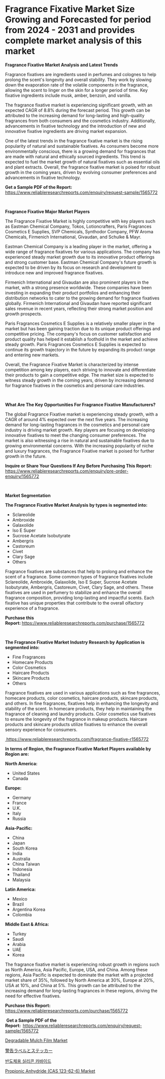 <p><h1>Fragrance Fixative Market Size Growing and Forecasted for period from 2024 - 2031 and provides complete market analysis of this market</h1></p><p><strong>Fragrance Fixative Market Analysis and Latest Trends</strong></p>
<p><p>Fragrance fixatives are ingredients used in perfumes and colognes to help prolong the scent's longevity and overall stability. They work by slowing down the evaporation rate of the volatile components in the fragrance, allowing the scent to linger on the skin for a longer period of time. Key fixative ingredients include musk, amber, benzoin, and vanilla.</p><p>The fragrance fixative market is experiencing significant growth, with an expected CAGR of 8.8% during the forecast period. This growth can be attributed to the increasing demand for long-lasting and high-quality fragrances from both consumers and the cosmetics industry. Additionally, advancements in fixative technology and the introduction of new and innovative fixative ingredients are driving market expansion.</p><p>One of the latest trends in the fragrance fixative market is the rising popularity of natural and sustainable fixatives. As consumers become more environmentally conscious, there is a growing demand for fragrances that are made with natural and ethically sourced ingredients. This trend is expected to fuel the market growth of natural fixatives such as essential oils and plant extracts. Overall, the fragrance fixative market is poised for robust growth in the coming years, driven by evolving consumer preferences and advancements in fixative technology.</p></p>
<p><strong>Get a Sample PDF of the Report:&nbsp;</strong> <a href="https://www.reliableresearchreports.com/enquiry/request-sample/1565772">https://www.reliableresearchreports.com/enquiry/request-sample/1565772</a></p>
<p>&nbsp;</p>
<p><strong>Fragrance Fixative Major Market Players</strong></p>
<p><p>The Fragrance Fixative Market is highly competitive with key players such as Eastman Chemical Company, Tokos, Lotioncrafters, Paris Fragrances Cosmetics E Supplies, SVP Chemicals, Synthodor Company, PFW Aroma Chemicals, Firmenich International, Givaudan, and Schulke & Mayr. </p><p>Eastman Chemical Company is a leading player in the market, offering a wide range of fragrance fixatives for various applications. The company has experienced steady market growth due to its innovative product offerings and strong customer base. Eastman Chemical Company's future growth is expected to be driven by its focus on research and development to introduce new and improved fragrance fixatives.</p><p>Firmenich International and Givaudan are also prominent players in the market, with a strong presence worldwide. These companies have been investing in expanding their product portfolios and enhancing their distribution networks to cater to the growing demand for fragrance fixatives globally. Firmenich International and Givaudan have reported significant sales revenue in recent years, reflecting their strong market position and growth prospects.</p><p>Paris Fragrances Cosmetics E Supplies is a relatively smaller player in the market but has been gaining traction due to its unique product offerings and competitive pricing. The company's focus on customer satisfaction and product quality has helped it establish a foothold in the market and achieve steady growth. Paris Fragrances Cosmetics E Supplies is expected to continue its growth trajectory in the future by expanding its product range and entering new markets.</p><p>Overall, the Fragrance Fixative Market is characterized by intense competition among key players, each striving to innovate and differentiate their products to gain a competitive edge. The market size is expected to witness steady growth in the coming years, driven by increasing demand for fragrance fixatives in the cosmetics and personal care industries.</p></p>
<p>&nbsp;</p>
<p><strong>What Are The Key Opportunities For Fragrance Fixative Manufacturers?</strong></p>
<p><p>The global Fragrance Fixative market is experiencing steady growth, with a CAGR of around 4% expected over the next five years. The increasing demand for long-lasting fragrances in the cosmetics and personal care industry is driving market growth. Key players are focusing on developing innovative fixatives to meet the changing consumer preferences. The market is also witnessing a rise in natural and sustainable fixatives due to growing environmental concerns. With the increasing popularity of niche and luxury fragrances, the Fragrance Fixative market is poised for further growth in the future.</p></p>
<p><strong>Inquire or Share Your Questions If Any Before Purchasing This Report:</strong> <a href="https://www.reliableresearchreports.com/enquiry/pre-order-enquiry/1565772">https://www.reliableresearchreports.com/enquiry/pre-order-enquiry/1565772</a></p>
<p>&nbsp;</p>
<p><strong>Market Segmentation</strong></p>
<p><strong>The Fragrance Fixative Market Analysis by types is segmented into:</strong></p>
<p><ul><li>Sclareolide</li><li>Ambroxide</li><li>Galaxolide</li><li>Iso E Super</li><li>Sucrose Acetate Isobutyrate</li><li>Ambergris</li><li>Castoreum</li><li>Civet</li><li>Clary Sage</li><li>Others</li></ul></p>
<p><p>Fragrance fixatives are substances that help to prolong and enhance the scent of a fragrance. Some common types of fragrance fixatives include Sclareolide, Ambroxide, Galaxolide, Iso E Super, Sucrose Acetate Isobutyrate, Ambergris, Castoreum, Civet, Clary Sage, and others. These fixatives are used in perfumery to stabilize and enhance the overall fragrance composition, providing long-lasting and impactful scents. Each fixative has unique properties that contribute to the overall olfactory experience of a fragrance.</p></p>
<p><strong>Purchase this Report:&nbsp;</strong><a href="https://www.reliableresearchreports.com/purchase/1565772">https://www.reliableresearchreports.com/purchase/1565772</a></p>
<p>&nbsp;</p>
<p><strong>The Fragrance Fixative Market Industry Research by Application is segmented into:</strong></p>
<p><ul><li>Fine Fragrances</li><li>Homecare Products</li><li>Color Cosmetics</li><li>Haircare Products</li><li>Skincare Products</li><li>Others</li></ul></p>
<p><p>Fragrance fixatives are used in various applications such as fine fragrances, homecare products, color cosmetics, haircare products, skincare products, and others. In fine fragrances, fixatives help in enhancing the longevity and stability of the scent. In homecare products, they help in maintaining the fragrance of cleaning and laundry products. Color cosmetics use fixatives to ensure the longevity of the fragrance in makeup products. Haircare products and skincare products utilize fixatives to enhance the overall sensory experience for consumers.</p></p>
<p><a href="https://www.reliableresearchreports.com/fragrance-fixative-r1565772">&nbsp;https://www.reliableresearchreports.com/fragrance-fixative-r1565772</a></p>
<p><strong>In terms of Region, the Fragrance Fixative Market Players available by Region are:</strong></p>
<p>
    <p> <strong> North America: </strong>
        <ul>
            <li>United States</li>
            <li>Canada</li>
        </ul>
        </p> 
    <p> <strong> Europe: </strong>
        <ul>
            <li>Germany</li>
            <li>France</li>
            <li>U.K.</li>
            <li>Italy</li>
            <li>Russia</li>
        </ul>
        </p> 
    <p> <strong> Asia-Pacific: </strong>
        <ul>
            <li>China</li>
            <li>Japan</li>
            <li>South Korea</li>
            <li>India</li>
            <li>Australia</li>
            <li>China Taiwan</li>
            <li>Indonesia</li>
            <li>Thailand</li>
            <li>Malaysia</li>
        </ul>
        </p> 
    <p> <strong> Latin America: </strong>
        <ul>
            <li>Mexico</li>
            <li>Brazil</li>
            <li>Argentina Korea</li>
            <li>Colombia</li>
        </ul>
        </p> 
    <p> <strong> Middle East & Africa: </strong>
        <ul>
            <li>Turkey</li>
            <li>Saudi</li>
            <li>Arabia</li>
            <li>UAE</li>
            <li>Korea</li>
        </ul>
    </p>
    </p>
<p><p>The fragrance fixative market is experiencing robust growth in regions such as North America, Asia Pacific, Europe, USA, and China. Among these regions, Asia Pacific is expected to dominate the market with a projected market share of 35%, followed by North America at 30%, Europe at 20%, USA at 10%, and China at 5%. This growth can be attributed to the increasing demand for long-lasting fragrances in these regions, driving the need for effective fixatives.</p></p>
<p><strong>Purchase this Report: </strong><a href="https://www.reliableresearchreports.com/purchase/1565772">https://www.reliableresearchreports.com/purchase/1565772</a></p>
<p>&nbsp;<strong>Get a Sample PDF of the Report:&nbsp;&nbsp;</strong><a href="https://www.reliableresearchreports.com/enquiry/request-sample/1565772">https://www.reliableresearchreports.com/enquiry/request-sample/1565772</a></p>
<p><strong></strong></p>
<p><p><a href="https://github.com/SashaBeier2023/Market-Research-Report-List-1/blob/main/degradable-mulch-film-market.md">Degradable Mulch Film Market</a></p><p><a href="https://github.com/dadanedu33/Market-Research-Report-List-1/blob/main/466439891473.md">警告ラベルとステッカー</a></p><p><a href="https://github.com/brendon65677/Market-Research-Report-List-1/blob/main/226175084899.md">반도체용 실리콘 카바이드</a></p><p><a href="https://github.com/ashman753/Market-Research-Report-List-1/blob/main/propionic-anhydride-cas-123-62-6-market.md">Propionic Anhydride (CAS 123-62-6) Market</a></p></p>